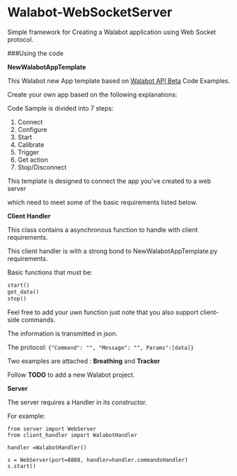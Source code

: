 # Walabot-WebSocketServer

Simple framework for Creating a Walabot application using Web Socket protocol.<br>


###Using the code

**NewWalabotAppTemplate**

This Walabot new App template based on [Walabot API Beta](http://api.beta.walabot.com/_sample.html) Code Examples.


Create your own app based on the following explanations:

Code Sample is divided into 7 steps:
1) Connect
2) Configure
3) Start
4) Calibrate
5) Trigger
6) Get action
7) Stop/Disconnect

This template is designed to connect the app you've created to a web server

which need to meet some of the basic requirements listed below.


**Client Handler**

This class contains a asynchronous function to handle with client requirements.

This client handler is with a strong bond to NewWalabotAppTemplate.py requirements.

Basic functions that must be:
```python
start()
get_data()
stop()
```
Feel free to add your uwn function just note that you also support client-side commands.

The information is transmitted in json.

The protocol: ```{"Command": "", "Message": "", Params":[data]}```

Two examples are attached : **Breathing** and **Tracker**

Follow **TODO** to add a new Walabot project.

**Server**

The server requires  a Handler in its constructor.

For example: 

```pyhton
from server import WebServer
from client_handler import WalabotHandler

handler =WalabotHandler()

s = WebServer(port=8888, handler=handler.commandsHandler)
s.start()
```

